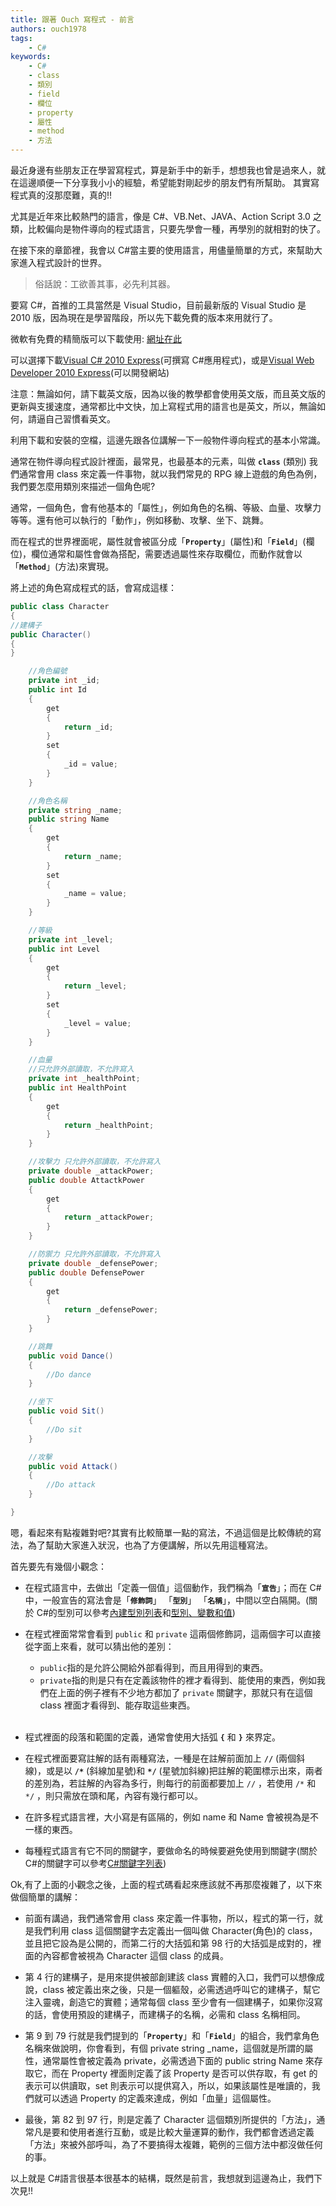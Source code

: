 ```yaml
---
title: 跟著 Ouch 寫程式 - 前言
authors: ouch1978
tags: 
    - C#
keywords:
    - C#
    - class
    - 類別
    - field
    - 欄位
    - property
    - 屬性
    - method
    - 方法
---
```


最近身邊有些朋友正在學習寫程式，算是新手中的新手，想想我也曾是過來人，就在這邊順便一下分享我小小的經驗，希望能對剛起步的朋友們有所幫助。
其實寫程式真的沒那麼難，真的!!

<!--truncate-->

尤其是近年來比較熱門的語言，像是 C#、VB.Net、JAVA、Action Script 3.0 之類，比較偏向是物件導向的程式語言，只要先學會一種，再學別的就相對的快了。

在接下來的章節裡，我會以 C#當主要的使用語言，用儘量簡單的方式，來幫助大家進入程式設計的世界。

> 俗話說：工欲善其事，必先利其器。

要寫 C#，首推的工具當然是 Visual Studio，目前最新版的 Visual Studio 是 2010 版，因為現在是學習階段，所以先下載免費的版本來用就行了。

微軟有免費的精簡版可以下載使用: [網址在此](http://www.microsoft.com/express/Downloads/#2010-Visual-Web-Developer "http://www.microsoft.com/express/Downloads/#2010-Visual-Web-Developer")

可以選擇下載[Visual C# 2010 Express](http://www.microsoft.com/express/Downloads/#2010-Visual-CS)(可撰寫 C#應用程式)，或是[Visual Web Developer 2010 Express](http://www.microsoft.com/express/Downloads/#2010-Visual-Web-Developer)(可以開發網站)

注意：無論如何，請下載英文版，因為以後的教學都會使用英文版，而且英文版的更新與支援速度，通常都比中文快，加上寫程式用的語言也是英文，所以，無論如何，請逼自己習慣看英文。

利用下載和安裝的空檔，這邊先跟各位講解一下一般物件導向程式的基本小常識。

通常在物件導向程式設計裡面，最常見，也最基本的元素，叫做 **`class`** (類別)
我們通常會用 class 來定義一件事物，就以我們常見的 RPG 線上遊戲的角色為例，我們要怎麼用類別來描述一個角色呢?

通常，一個角色，會有他基本的「屬性」，例如角色的名稱、等級、血量、攻擊力等等。還有他可以執行的「動作」，例如移動、攻擊、坐下、跳舞。

而在程式的世界裡面呢，屬性就會被區分成「**`Property`**」(屬性)和「**`Field`**」(欄位)，欄位通常和屬性會做為搭配，需要透過屬性來存取欄位，而動作就會以「**`Method`**」(方法)來實現。

將上述的角色寫成程式的話，會寫成這樣：

```csharp title="Character.cs"
public class Character
{
//建構子
public Character()
{
}

    //角色編號
    private int _id;
    public int Id
    {
        get
        {
            return _id;
        }
        set
        {
            _id = value;
        }
    }

    //角色名稱
    private string _name;
    public string Name
    {
        get
        {
            return _name;
        }
        set
        {
            _name = value;
        }
    }

    //等級
    private int _level;
    public int Level
    {
        get
        {
            return _level;
        }
        set
        {
            _level = value;
        }
    }

    //血量
    //只允許外部讀取，不允許寫入
    private int _healthPoint;
    public int HealthPoint
    {
        get
        {
            return _healthPoint;
        }
    }

    //攻擊力 只允許外部讀取，不允許寫入
    private double _attackPower;
    public double AttactkPower
    {
        get
        {
            return _attackPower;
        }
    }

    //防禦力 只允許外部讀取，不允許寫入
    private double _defensePower;
    public double DefensePower
    {
        get
        {
            return _defensePower;
        }
    }

    //跳舞
    public void Dance()
    {
        //Do dance
    }

    //坐下
    public void Sit()
    {
        //Do sit
    }

    //攻擊
    public void Attack()
    {
        //Do attack
    }

}
```

嗯，看起來有點複雜對吧?其實有比較簡單一點的寫法，不過這個是比較傳統的寫法，為了幫助大家進入狀況，也為了方便講解，所以先用這種寫法。

首先要先有幾個小觀念：

- 在程式語言中，去做出「定義一個值」這個動作，我們稱為「**`宣告`**」；而在 C#中，一般宣告的寫法會是「**`修飾詞`**」 「**`型別`**」 「**`名稱`**」，中間以空白隔開。(關於 C#的型別可以參考[內建型別列表](http://msdn.microsoft.com/zh-tw/library/ya5y69ds.aspx)和[型別、變數和值](http://msdn.microsoft.com/zh-tw/library/ms173104.aspx))

- 在程式裡面常常會看到 `public` 和 `private` 這兩個修飾詞，這兩個字可以直接從字面上來看，就可以猜出他的差別：

  - `public`指的是允許公開給外部看得到，而且用得到的東西。
  - `private`指的則是只有在定義該物件的裡才看得到、能使用的東西，例如我們在上面的例子裡有不少地方都加了 `private` 關鍵字，那就只有在這個 class 裡面才看得到、能存取這些東西。
    <br/><br/>

- 程式裡面的段落和範圍的定義，通常會使用大括弧 **`{`** 和 **`}`** 來界定。

- 在程式裡面要寫註解的話有兩種寫法，一種是在註解前面加上 **`//`** (兩個斜線)，或是以 **`/*`** (斜線加星號)和 **`*/`** (星號加斜線)把註解的範圍標示出來，兩者的差別為，若註解的內容為多行，則每行的前面都要加上 `//` ，若使用 `/*` 和 `*/` ，則只需放在頭和尾，內容有幾行都可以。

- 在許多程式語言裡，大小寫是有區隔的，例如 name 和 Name 會被視為是不一樣的東西。

- 每種程式語言有它不同的關鍵字，要做命名的時候要避免使用到關鍵字(關於 C#的關鍵字可以參考[C#關鍵字列表](http://msdn.microsoft.com/zh-tw/library/x53a06bb.aspx))

Ok,有了上面的小觀念之後，上面的程式碼看起來應該就不再那麼複雜了，以下來做個簡單的講解：

- 前面有講過，我們通常會用 class 來定義一件事物，所以，程式的第一行，就是我們利用 class 這個關鍵字去定義出一個叫做 Character(角色)的 class，並且把它設為是公開的，而第二行的大括弧和第 98 行的大括弧是成對的，裡面的內容都會被視為 Character 這個 class 的成員。

- 第 4 行的建構子，是用來提供被部創建該 class 實體的入口，我們可以想像成說，class 被定義出來之後，只是一個軀殼，必需透過呼叫它的建構子，幫它注入靈魂，創造它的實體；通常每個 class 至少會有一個建構子，如果你沒寫的話，會使用預設的建構子，而建構子的名稱，必需和 class 名稱相同。

- 第 9 到 79 行就是我們提到的「**`Property`**」和「**`Field`**」的組合，我們拿角色名稱來做說明，你會看到，有個 private string \_name，這個就是所謂的屬性，通常屬性會被定義為 private，必需透過下面的 public string Name 來存取它，而在 Property 裡面則定義了該 Property 是否可以供存取，有 get 的表示可以供讀取，set 則表示可以提供寫入，所以，如果該屬性是唯讀的，我們就可以透過 Property 的定義來達成，例如「血量」這個屬性。

- 最後，第 82 到 97 行，則是定義了 Character 這個類別所提供的「方法」，通常凡是要和使用者進行互動，或是比較大量運算的動作，我們都會透過定義「方法」來被外部呼叫，為了不要搞得太複雜，範例的三個方法中都沒做任何的事。

以上就是 C#語言很基本很基本的結構，既然是前言，我想就到這邊為止，我們下次見!!
